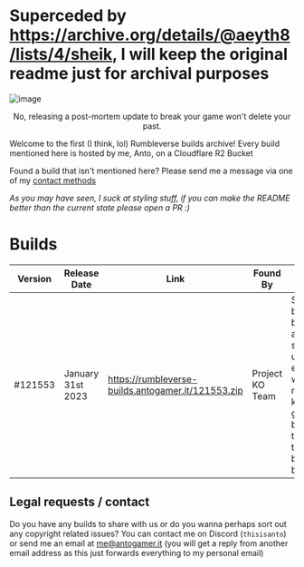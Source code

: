 # Superceded by https://archive.org/details/@aeyth8/lists/4/sheik, I will keep the original readme just for archival purposes


![image](https://github.com/user-attachments/assets/7c134df6-8f97-4d8a-92e3-7227c0a7de75)

<p align="center"> No, releasing a post-mortem update to break your game won't delete your past. </p>


Welcome to the first (I think, lol) Rumbleverse builds archive! Every build mentioned here is hosted by me, Anto, on a Cloudflare R2 Bucket

Found a build that isn't mentioned here? Please send me a message via one of my [contact methods](#legal-requests--contact)

*As you may have seen, I suck at styling stuff, if you can make the README better than the current state please open a PR :)*

# Builds

| Version | Release Date      | Link                                               | Found By        | Additional Note                                                                                                                                       |
|---------|-------------------|----------------------------------------------------|-----------------|-------------------------------------------------------------------------------------------------------------------------------------------------------|
| #121553  | January 31st 2023 | https://rumbleverse-builds.antogamer.it/121553.zip | Project KO Team | Second last build before the actual shutdown, used by everyone who has made some kind of gameserver before due to it being the last not broken build. |

## Legal requests / contact

Do you have any builds to share with us or do you wanna perhaps sort out any copyright related issues? You can contact me on Discord (`thisisanto`) or send me an email at me@antogamer.it (you will get a reply from another email address as this just forwards everything to my personal email)
